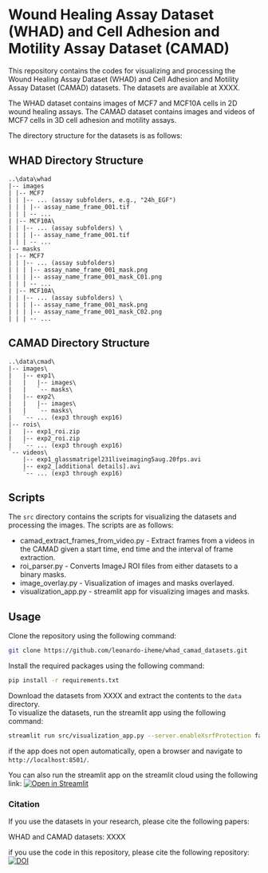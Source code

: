 # Wound Healing Assay Dataset (WHAD) and Cell Adhesion and Motility Assay Dataset (CAMAD)

This repository contains the codes for visualizing and processing the Wound Healing Assay Dataset (WHAD) and Cell Adhesion and Motility Assay Dataset (CAMAD) datasets. The datasets are available at XXXX.

The WHAD dataset contains images of MCF7 and MCF10A cells in 2D wound healing assays. The CAMAD dataset contains images and videos of MCF7 cells in 3D cell adhesion and motility assays.

The directory structure for the datasets is as follows:
## WHAD Directory Structure
```
..\data\whad
|-- images
| |-- MCF7
| | |-- ... (assay subfolders, e.g., "24h_EGF")
| | | |-- assay_name_frame_001.tif
| | | -- ...
| |-- MCF10A\
| | |-- ... (assay subfolders) \
| | | |-- assay_name_frame_001.tif
| | | -- ...
|-- masks
| |-- MCF7
| | |-- ... (assay subfolders)
| | | |-- assay_name_frame_001_mask.png
| | | |-- assay_name_frame_001_mask_C01.png
| | | -- ...
| |-- MCF10A\
| | |-- ... (assay subfolders) \
| | | |-- assay_name_frame_001_mask.png
| | | |-- assay_name_frame_001_mask_C02.png
| | | -- ...
```

## CAMAD Directory Structure
```
..\data\cmad\
|-- images\
|   |-- exp1\
|   |   |-- images\
|   |   `-- masks\
|   |-- exp2\ 
|   |   |-- images\
|   |   `-- masks\
|   `-- ... (exp3 through exp16)
|-- rois\
|   |-- exp1_roi.zip
|   |-- exp2_roi.zip
|   `-- ... (exp3 through exp16)
`-- videos\
    |-- exp1_glassmatrigel231liveimaging5aug.20fps.avi
    |-- exp2_[additional details].avi
    `-- ... (exp3 through exp16)
```

## Scripts
The `src` directory contains the scripts for visualizing the datasets and processing the images. The scripts are as follows:
- camad_extract_frames_from_video.py - Extract frames from a videos in the CAMAD given a start time, end time and the interval of frame extraction.
- roi_parser.py - Converts ImageJ ROI files from either datasets to a binary masks.
- image_overlay.py - Visualization of images and masks overlayed.
- visualization_app.py - streamlit app for visualizing images and masks.

## Usage
Clone the repository using the following command:
```bash
git clone https://github.com/leonardo-iheme/whad_camad_datasets.git
```
Install the required packages using the following command:
```bash
pip install -r requirements.txt
```
Download the datasets from XXXX and extract the contents to the `data` directory.  
To visualize the datasets, run the streamlit app using the following command:
```bash
streamlit run src/visualization_app.py --server.enableXsrfProtection false
```
if the app does not open automatically, open a browser and navigate to `http://localhost:8501/`.

You can also run the streamlit app on the streamlit cloud using the following link: [![Open in Streamlit](https://static.streamlit.io/badges/streamlit_badge_black_white.svg)](https://whadcamaddataset.streamlit.app/)

### Citation
If you use the datasets in your research, please cite the following papers:

WHAD and CAMAD datasets: XXXX

if you use the code in this repository, please cite the following repository:
[![DOI](https://zenodo.org/badge/833117199.svg)](https://zenodo.org/doi/10.5281/zenodo.12805890)
